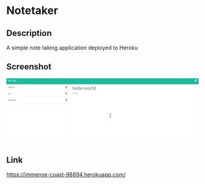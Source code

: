 # Notetaker

## Description 
A simple note taking application deployed to Heroku

## Screenshot
![Screenshot](./assets/screenshot.png)

## Link
https://immense-coast-98894.herokuapp.com/ 